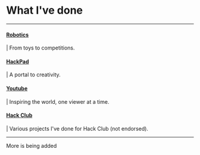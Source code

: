 # What I've done
***

<!---
#### [Macropad](Projects/macropad.md)
| A miniture development keyboard.
-->

#### [Robotics](Projects/robotics.md)
| From toys to competitions.

#### [HackPad](Projects/HackClub/HackPad.md)
| A portal to creativity.

#### [Youtube](Projects/youtube.md)
| Inspiring the world, one viewer at a time.

<!---
#### [Computer Vision](Projects/cv.md)
| Changing the way we interact with computers.
		
#### [Homelab](Projects/homelab.md)
| Server management at home.
		
#### [FakeOS](Projects/fakeos.md)
| A Python-based app builder and launcher.
-->

#### [Hack Club](Projects/HackClub/HackClub.md)
| Various projects I've done for Hack Club (not endorsed).
***
More is being added